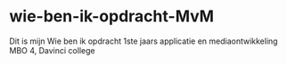# wie-ben-ik-opdracht-MvM

Dit is mijn Wie ben ik opdracht 1ste jaars applicatie en mediaontwikkeling MBO 4, Davinci college
